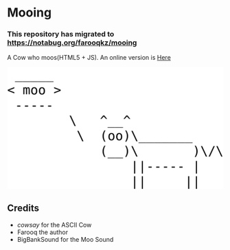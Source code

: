 # Mooing
### This repository has migrated to https://notabug.org/farooqkz/mooing
A Cow who moos(HTML5 + JS). An online version is
[Here](http://141592653589793238462643383279502884197169399375105820974944592.princeof.space/mooing/)

![Mooing](https://github.com/farooqkz/mooing/raw/master/screenshot.png)

## Credits

 - *cowsay* for the ASCII Cow
 - Farooq the author
 - BigBankSound for the Moo Sound
